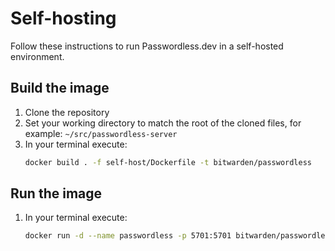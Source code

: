 # Self-hosting

Follow these instructions to run Passwordless.dev in a self-hosted environment.

## Build the image

1. Clone the repository
2. Set your working directory to match the root of the cloned files, for example:
   `~/src/passwordless-server`
3. In your terminal execute:
    ```bash
    docker build . -f self-host/Dockerfile -t bitwarden/passwordless
    ```

## Run the image

1. In your terminal execute:
    ```bash
    docker run -d --name passwordless -p 5701:5701 bitwarden/passwordless
    ```
